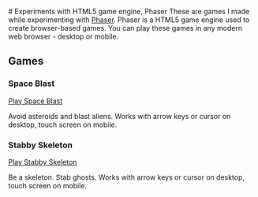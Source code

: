 #   E x p e r i m e n t s   w i t h   H T M L 5   g a m e   e n g i n e ,   P h a s e r 
These are games I made while experimenting with [Phaser](http://phaser.io/). 
 
Phaser is a HTML5 game engine used to create browser-based games. You can play
these games in any modern web browser - desktop or mobile.

## Games

### Space Blast

[Play Space Blast](http://ruscoe.org/html5/space-blast/)

Avoid asteroids and blast aliens. Works with arrow keys or cursor on desktop,
touch screen on mobile.

### Stabby Skeleton

[Play Stabby Skeleton](http://ruscoe.org/html5/stabby-skeleton/)

Be a skeleton. Stab ghosts. Works with arrow keys or cursor on desktop, touch
screen on mobile.
